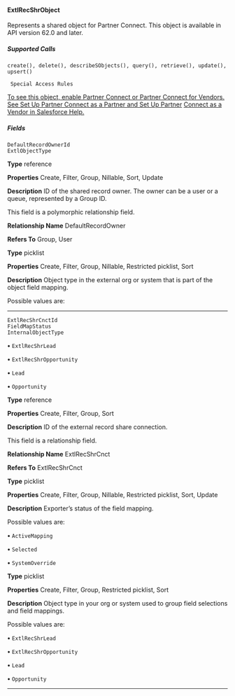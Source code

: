 #### ExtlRecShrObject

Represents a shared object for Partner Connect. This object is available in API version 62.0 and later.

##### Supported Calls
```
create(), delete(), describeSObjects(), query(), retrieve(), update(), upsert()

 Special Access Rules

```
[To see this object, enable Partner Connect or Partner Connect for Vendors. See Set Up Partner Connect as a Partner and Set Up Partner](https://help.salesforce.com/s/articleView?id=sf.prm_pc_setup_partner_parent.htm&language=en_US)
[Connect as a Vendor in Salesforce Help.](https://help.salesforce.com/s/articleView?id=sf.prm_pc_setup_vendor_parent.htm&language=en_US)

##### Fields

```
DefaultRecordOwnerId
ExtlObjectType

```

**Type**
reference

**Properties**
Create, Filter, Group, Nillable, Sort, Update

**Description**
ID of the shared record owner. The owner can be a user or a queue, represented by a Group
ID.

This field is a polymorphic relationship field.

**Relationship Name**
DefaultRecordOwner

**Refers To**
Group, User

**Type**
picklist

**Properties**
Create, Filter, Group, Nillable, Restricted picklist, Sort

**Description**
Object type in the external org or system that is part of the object field mapping.

Possible values are:


-----

```
ExtlRecShrCnctId
FieldMapStatus
InternalObjectType

```


**•** `ExtlRecShrLead`

**•** `ExtlRecShrOpportunity`

**•** `Lead`

**•** `Opportunity`

**Type**
reference

**Properties**
Create, Filter, Group, Sort

**Description**
ID of the external record share connection.

This field is a relationship field.

**Relationship Name**
ExtlRecShrCnct

**Refers To**
ExtlRecShrCnct

**Type**
picklist

**Properties**
Create, Filter, Group, Nillable, Restricted picklist, Sort, Update

**Description**
Exporter’s status of the field mapping.

Possible values are:

**•** `ActiveMapping`

**•** `Selected`

**•** `SystemOverride`

**Type**
picklist

**Properties**
Create, Filter, Group, Restricted picklist, Sort

**Description**
Object type in your org or system used to group field selections and field mappings.

Possible values are:

**•** `ExtlRecShrLead`

**•** `ExtlRecShrOpportunity`

**•** `Lead`

**•** `Opportunity`


-----
